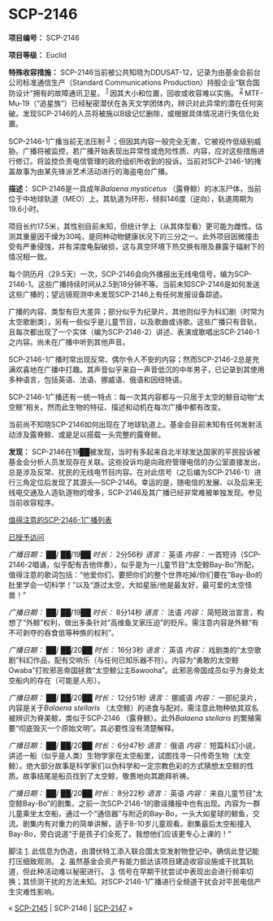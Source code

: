 # SCP-2146
                        


**项目编号：** SCP-2146

**项目等级：** Euclid

**特殊收容措施：** SCP-2146当前被公共知晓为DDUSAT-12，记录为由基金会前台公司标准通信生产（Standard Communications Production）持股企业“联合国防设计”拥有的故障通讯卫星。<sup class='footnoteref'>
 <a shape='rect' class='footnoteref' id='footnoteref-1' href='javascript:;' onclick='WIKIDOT.page.utils.scrollToReference(&apos;footnote-1&apos;)'>1</a>
</sup>因其大小和位置，回收或收容难以实施。<sup class='footnoteref'>
 <a shape='rect' class='footnoteref' id='footnoteref-2' href='javascript:;' onclick='WIKIDOT.page.utils.scrollToReference(&apos;footnote-2&apos;)'>2</a>
</sup>MTF-Mu-19（“追星族”）已经秘密潜伏在各天文学团体内，辨识对此异常的潜在任何突破。发现SCP-2146的人员将被施以B级记忆删除，或根据具体情况进行失信化处置。

SCP-2146-1广播当前无法压制<sup class='footnoteref'>
 <a shape='rect' class='footnoteref' id='footnoteref-3' href='javascript:;' onclick='WIKIDOT.page.utils.scrollToReference(&apos;footnote-3&apos;)'>3</a>
</sup>；但因其内容一般完全无害，它被视作低级别威胁。广播将被监控，若广播开始表现出异常性或危险性质、内容，应对这些措施进行修订。将监控负责电信管理的政府组织所收到的投诉。当前对SCP-2146-1的掩盖故事为由某先锋派艺术活动进行的海盗电台广播。

**描述：** SCP-2146是一具成年*Balaena mysticetus* （露脊鲸）的冰冻尸体，当前位于中地球轨道（MEO）上。其轨道为环形，倾斜146度（逆向），轨道周期为19.6小时。

项目长约17.5米，其性别目前未知，但统计学上（从其体型看）更可能为雌性。估测其重量因干燥为30吨，是同种动物健康状况下的三分之一。此外项目因微撞击受有严重侵蚀，并有深度龟裂破损，这与真空环境下热交换有限及暴露于辐射下的情况相一致。

每个阴历月（29.5天）一次，SCP-2146会向外播报出无线电信号，编为SCP-2146-1。这些广播持续时间从2.5到18分钟不等。当前未知SCP-2146是如何发送这些广播的；望远镜观测中未发现SCP-2146上有任何发报设备踪迹。

广播的内容、类型有巨大差异；部分似乎为纪录片，其他则似乎为科幻剧（时常为太空歌剧类），另有一些似乎是儿童节目，以及歌曲或诗歌。这些广播只有音轨，且每次都出现了一个实体（编为SCP-2146-2）讲述、表演或歌唱出SCP-2146-1之内容。尚未在广播中听到其他声音。

SCP-2146-1广播时常出现反常、偶尔令人不安的内容；然而SCP-2146-2总是充满欢喜地在广播中打趣。其声音似乎来自一声音低沉的中年男子，已记录到其使用多种语言，包括英语、法语、挪威语、俄语和因纽特语。

SCP-2146-1广播还有一统一特点：每一次其内容都与一只居于太空的鲸目动物“太空鲸”相关。然而此生物的特征、描述和动机在每次广播中都有改变。

当前尚不知晓SCP-2146如何出现在了地球轨道上。基金会目前未知有任何发射活动涉及露脊鲸、或是足以搭载一头完整的露脊鲸。

**发现：** SCP-2146在19██被发现，当时有多起来自北半球发达国家的平民投诉被基金会分析人员发现存在关联。这些投诉均是向政府管理电信的办公室直接发出，总是涉及反常、扰民的无线电节目内容。在对此信号（之后编为SCP-2146-1）进行三角定位后发现了其源头—SCP-2146。幸运的是，随电信的发展、以及后来无线电交通及人造轨道物的增多，SCP-2146及其广播已经非常难被单独发现。参见当前收容程序。


<a shape='rect' class='collapsible-block-link' href='javascript:;'>&#20540;&#24471;&#27880;&#24847;&#30340;SCP-2146-1&#24191;&#25773;&#21015;&#34920;</a>

<a shape='rect' class='collapsible-block-link' href='javascript:;'>&#24050;&#25480;&#20104;&#35775;&#38382;</a>

*广播日期：* ██/ ██/19██
*时长：* 2分56秒
*语言：* 英语
*内容：* 一首短诗（SCP-2146-2唱诵，似乎配有吉他伴奏），似乎是为一儿童节目“太空鲸Bay-Bo”所配，值得注意的歌词包括：“他爱你们，要把你们的整个世界吃掉/你们要在”Bay-Bo的肚里学会一切科学！”以及“游过太空，大如星辰/他是最友好，最可爱的太空怪兽！”

*广播日期：* ██/ ██/19██
*时长：* 8分14秒
*语言：* 法语
*内容：* 简短政治宣言，构想了“外鲸”权利，做出多条针对“高维鱼叉家压迫”的贬斥。需注意内容是外鲸“有不可剥夺的吞食低等种族的权利”。

*广播日期：* ██/ ██/20██
*时长：* 16分3秒
*语言：* 英语
*内容：* 戏剧类的“太空歌剧”科幻作品，配有交响乐（与任何已知乐器不符）。内容为“勇敢的太空鲸Owaba”打败邪恶帝国拯救“太空鲸公主Bawooha”。此邪恶帝国成员似乎为身处太空船内的存在（可能是人形）。

*广播日期：* ██/ ██/20██
*时长：* 12分51秒
*语言：* 挪威语
*内容：* 一部纪录片，内容是关于*Balaena stellaris* （太空鲸）的进食与配对。需注意此物种依其双名被辨识为脊美鲸，类似于SCP-2146 （露脊鲸）。此外*Balaena stellaris* 的繁殖需要“彻底毁灭一个原始文明”。其必要性没有清楚解释。

*广播日期：* ██/ ██/20██
*时长：* 6分47秒
*语言：* 俄语
*内容：* 短篇科幻小说，讲述一船（似乎是人类）生物学家在太空船里，试图找寻一只传奇生物（太空鲸）。绝大部分故事是科学家们以伪科学和一定宗教色彩的方式猜想太空鲸的性质。故事结尾是船员找到了太空鲸，敬畏地向其跪拜祈祷。

*广播日期：* ██/ ██/20██
*时长：* 8分22秒
*语言：* 英语
*内容：* 来自儿童节目“太空鲸Bay-Bo”的剧集，之前一次SCP-2146-1的歌谣播报中也有出现。内容为一群儿童乘坐太空船，通过一个“通信器”与附近的Bay-Bo，一头大如星球的鲸鱼，交流。剧集内有对重力的简单讲解，适于8-10岁儿童观看。剧集最后太空船撞入Bay-Bo，旁白说道“于是孩子们全死了。我想他们应该更专心上课的！”





脚注
<a shape='rect' href='javascript:;' onclick='WIKIDOT.page.utils.scrollToReference(&apos;footnoteref-1&apos;)'>1</a>. 此信息为伪造，由潜伏特工添入联合国太空发射物登记中。确信此登记能打压细致观测。
<a shape='rect' href='javascript:;' onclick='WIKIDOT.page.utils.scrollToReference(&apos;footnoteref-2&apos;)'>2</a>. 虽然基金会资产有能力抵达该项目建造收容设施或干扰其轨道，但此种活动难以秘密进行。
<a shape='rect' href='javascript:;' onclick='WIKIDOT.page.utils.scrollToReference(&apos;footnoteref-3&apos;)'>3</a>. 信号在早期干扰尝试中表现出会进行频率切换；其侦测干扰的方法未知。对SCP-2146-1广播进行全频道干扰会对平民电信产生灾难性影响。



« <a shape='rect' class='newpage' href='/scp-2145'>SCP-2145</a> | SCP-2146 | <a shape='rect' class='newpage' href='/scp-2147'>SCP-2147</a> »





                    